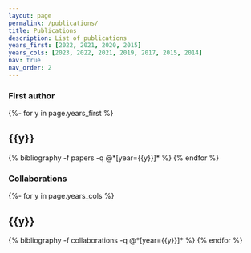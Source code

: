 ```yaml
---
layout: page
permalink: /publications/
title: Publications
description: List of publications
years_first: [2022, 2021, 2020, 2015]
years_cols: [2023, 2022, 2021, 2019, 2017, 2015, 2014]
nav: true
nav_order: 2
---
```


<!-- _pages/publications.md -->
<div class="publications">

<h3> First author </h3>

{%- for y in page.years_first %}

  <h2 class="year">{{y}}</h2>
  {% bibliography -f papers -q @*[year={{y}}]* %}
{% endfor %}

<h3> Collaborations </h3>

{%- for y in page.years_cols %}

  <h2 class="year">{{y}}</h2>
  {% bibliography -f collaborations -q @*[year={{y}}]* %}
{% endfor %}

</div>
